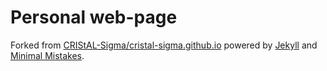 # Personal web-page

Forked from [CRIStAL-Sigma/cristal-sigma.github.io](https://github.com/CRIStAL-Sigma/cristal-sigma.github.io/fork) powered by [Jekyll](https://jekyllrb.com/) and [Minimal Mistakes](https://mmistakes.github.io/minimal-mistakes/).